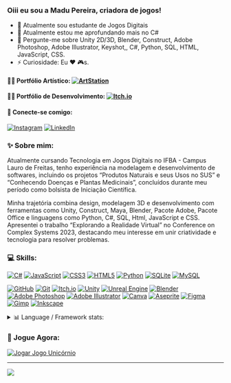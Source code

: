 ### Oiii eu sou a Madu Pereira, criadora de jogos!
- 🔭 Atualmente sou estudante de Jogos Digitais
- 🌱 Atualmente estou me aprofundando mais no C#
- 💬 Pergunte-me sobre Unity 2D/3D, Blender, Construct, Adobe Photoshop, Adobe Illustrator, Keyshot,, C#, Python, SQL, HTML, JavaScript, CSS.
- ⚡ Curiosidade: Eu ❤️ 🎮s.

#### 👩‍🎨 Portfólio Artístico: [![ArtStation](https://img.shields.io/badge/ArtStation-%2313AFF0.svg?style=plastic&logo=ArtStation&logoColor=white)](https://madupereira.artstation.com)

#### 👩‍💻 Portfólio de Desenvolvimento: [![Itch.io](https://img.shields.io/badge/Itch-%23FF0B34.svg?style=plastic&logo=Itch.io&logoColor=white)](https://madupereira.itch.io)

#### 🔗 Conecte-se comigo:
[![Instagram](https://img.shields.io/badge/Instagram-%23E4405F.svg?logo=Instagram&logoColor=white)](https://instagram.com/itslamadu) [![LinkedIn](https://img.shields.io/badge/LinkedIn-%230077B5.svg?logo=linkedin&logoColor=white)](https://www.linkedin.com/in/madupereira)

### ✨ Sobre mim:
Atualmente cursando Tecnologia em Jogos Digitais no IFBA - Campus Lauro de Freitas, tenho experiência na modelagem e desenvolvimento de softwares, incluindo os projetos “Produtos Naturais e seus Usos no SUS” e “Conhecendo Doenças e Plantas Medicinais”, concluídos durante meu período como bolsista de Iniciação Científica.

Minha trajetória combina design, modelagem 3D e desenvolvimento com ferramentas como Unity, Construct, Maya, Blender, Pacote Adobe, Pacote Office e linguagens como Python, C#, SQL, Html, JavaScript e CSS. Apresentei o trabalho “Explorando a Realidade Virtual” no Conference on Complex Systems 2023, destacando meu interesse em unir criatividade e tecnologia para resolver problemas.

### 💻 Skills:
[![C#](https://img.shields.io/badge/c%23-%23239120.svg?style=plastic&logo=csharp&logoColor=white)](https://www.w3schools.com/cs/index.php) [![JavaScript](https://img.shields.io/badge/javascript-%23323330.svg?style=plastic&logo=javascript&logoColor=%23F7DF1E)](https://www.w3schools.com/js/default.asp) [![CSS3](https://img.shields.io/badge/css3-%231572B6.svg?style=plastic&logo=css3&logoColor=white)](https://www.w3schools.com/css/) [![HTML5](https://img.shields.io/badge/html5-%23E34F26.svg?style=plastic&logo=html5&logoColor=white)](https://www.w3schools.com/html/default.asp) [![Python](https://img.shields.io/badge/python-3670A0?style=plastic&logo=python&logoColor=ffdd54)](https://www.python.org) [![SQLite](https://img.shields.io/badge/sqlite-%2307405e.svg?style=plastic&logo=sqlite&logoColor=white)](https://www.sqlite.org) [![MySQL](https://img.shields.io/badge/mysql-4479A1.svg?style=plastic&logo=mysql&logoColor=white)](https://www.mysql.com/downloads/)

[![GitHub](https://img.shields.io/badge/github-%23121011.svg?style=plastic&logo=github&logoColor=white)](https://github.com) [![Git](https://img.shields.io/badge/git-%23F05033.svg?style=plastic&logo=git&logoColor=white)](https://git-scm.com) [![Itch.io](https://img.shields.io/badge/Itch-%23FF0B34.svg?style=plastic&logo=Itch.io&logoColor=white)](https://itch.io) [![Unity](https://img.shields.io/badge/unity-%23000000.svg?style=plastic&logo=unity&logoColor=white)](https://unity.com/pt) [![Unreal Engine](https://img.shields.io/badge/unrealengine-%23313131.svg?style=plastic&logo=unrealengine&logoColor=white)](https://www.unrealengine.com/en-US) [![Blender](https://img.shields.io/badge/blender-%23F5792A.svg?style=plastic&logo=blender&logoColor=white)](https://www.blender.org) [![Adobe Photoshop](https://img.shields.io/badge/adobe%20photoshop-%2331A8FF.svg?style=plastic&logo=adobe%20photoshop&logoColor=white)](https://www.adobe.com/br/products/photoshop.html) [![Adobe Illustrator](https://img.shields.io/badge/adobe%20illustrator-%23FF9A00.svg?style=plastic&logo=adobe%20illustrator&logoColor=white)](https://www.adobe.com/br/products/illustrator.html) [![Canva](https://img.shields.io/badge/Canva-%2300C4CC.svg?style=plastic&logo=Canva&logoColor=white)](https://www.canva.com/pt_br/) [![Aseprite](https://img.shields.io/badge/Aseprite-FFFFFF?style=plastic&logo=Aseprite&logoColor=#7D929E)](https://www.aseprite.org) [![Figma](https://img.shields.io/badge/figma-%23F24E1E.svg?style=plastic&logo=figma&logoColor=white)](https://www.figma.com/pt-br/) [![Gimp](https://img.shields.io/badge/Gimp-657D8B?style=plastic&logo=gimp&logoColor=FFFFFF)](https://www.gimp.org) [![Inkscape](https://img.shields.io/badge/Inkscape-e0e0e0?style=plastic&logo=inkscape&logoColor=080A13)](https://inkscape.org/pt-br/)
  
<details>
<summary> 📊 Language / Framework stats:</summary>

![](https://github-readme-stats.vercel.app/api?username=MaduPereira&theme=transparent&hide_border=false&include_all_commits=true&count_private=true) ![](https://github-readme-streak-stats.herokuapp.com/?user=MaduPereira&theme=transparent&hide_border=false)
![](https://github-readme-stats.vercel.app/api/top-langs/?username=MaduPereira&theme=transparent&hide_border=false&include_all_commits=true&count_private=true&layout=compact)

</details>

### 🌈 Jogue Agora:
[![Jogar Jogo Unicórnio](https://img.shields.io/badge/Jogar%20Jogo%20Unicórnio-%2300BFFF?style=plastic&logo=gamepad&logoColor=white)](https://jogounicornio.netlify.app/)


<!--
## 🏆 GitHub Trophies
![](https://github-profile-trophy.vercel.app/?username=MaduPereira&theme=radical&no-frame=false&no-bg=true&margin-w=4)
-->
<!--
### ✍️ Random Dev Quote
![](https://quotes-github-readme.vercel.app/api?type=horizontal&theme=tokyonight)
-->
<!--
### 🔝 Top Contributed Repo
![](https://github-contributor-stats.vercel.app/api?username=MaduPereira&limit=5&theme=transparent&combine_all_yearly_contributions=true)
-->
---
[![](https://visitcount.itsvg.in/api?id=MaduPereira&icon=10&color=1)](https://visitcount.itsvg.in)

<!-- Proudly created with GPRM ( https://gprm.itsvg.in ) -->

<!--
## Hi there 👋


**MaduPereira/MaduPereira** is a ✨ _special_ ✨ repository because its `README.md` (this file) appears on your GitHub profile.

Here are some ideas to get you started:

- 🔭 I’m currently working on ...
- 🌱 I’m currently learning ...
- 👯 I’m looking to collaborate on ...
- 🤔 I’m looking for help with ...
- 💬 Ask me about ...
- 📫 How to reach me: ...
- 😄 Pronouns: ...
- ⚡ Fun fact: ...
-->
